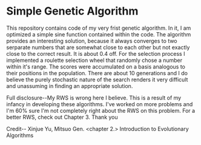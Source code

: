 # Simple Genetic Algorithm
This repository contains code of my very frist genetic algorithm. In it, I am optimized a simple sine function contained within the code. The algorithm provides an interesting solution, because it always converges to two serparate numbers that are somewhat close to each other but not exactly close to the correct result. It is about 0.4 off. 
For the selection process I implemented a roulette selection wheel that randomly chose a number within it's range. The scores were accumulated on a basis analogous to their positions in the population. 
There are about 10 generations and I do believe the purely stochastic nature of the search renders it very difficult and unassuming in finding an appropriate solution. 

Full disclosure--My RWS is wrong here I believe. This is a result of my infancy in developing these algorithms. I've worked on more problems and I'm 60% sure I'm not completely right about the RWS on this problem. For a better RWS, check out Chapter 3. Thank you 


Credit--
Xinjue Yu, Mitsuo Gen. <chapter 2.> Introduction to Evolutionary Algorithms
